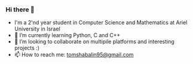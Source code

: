 ### Hi there 👋

- I'm a 2'nd year student in Computer Science and Mathematics at Ariel University in Israel
- 🌱 I’m currently learning Python, C and C++
- 👯 I’m looking to collaborate on multipile platforms and interesting projects :)
- 📫 How to reach me: tomshabalin95@gmail.com 
